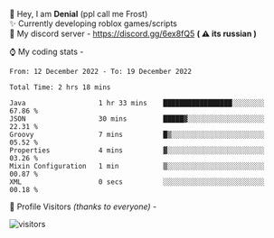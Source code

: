 🤚 Hey, I am **Denial** (ppl call me Frost)  
✨ Currently developing roblox games/scripts  
💎  My discord server - https://discord.gg/6ex8fQ5 **( ⚠ its russian )**  

⌚ My coding stats -

<!--START_SECTION:waka-->

```text
From: 12 December 2022 - To: 19 December 2022

Total Time: 2 hrs 18 mins

Java                  1 hr 33 mins    █████████████████░░░░░░░░   67.86 %
JSON                  30 mins         █████▓░░░░░░░░░░░░░░░░░░░   22.31 %
Groovy                7 mins          █▒░░░░░░░░░░░░░░░░░░░░░░░   05.52 %
Properties            4 mins          ▓░░░░░░░░░░░░░░░░░░░░░░░░   03.26 %
Mixin Configuration   1 min           ▒░░░░░░░░░░░░░░░░░░░░░░░░   00.87 %
XML                   0 secs          ░░░░░░░░░░░░░░░░░░░░░░░░░   00.18 %
```

<!--END_SECTION:waka-->

🧥 Profile Visitors *(thanks to everyone)* -  
  
![visitors](https://visitor-badge.glitch.me/badge?page_id=FrostX-Official.FrostX-Official)
